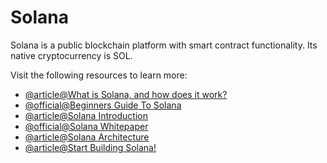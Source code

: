 # Solana

Solana is a public blockchain platform with smart contract functionality. Its native cryptocurrency is SOL.

Visit the following resources to learn more:

- [@article@What is Solana, and how does it work?](https://cointelegraph.com/news/what-is-solana-and-how-does-it-work)
- [@official@Beginners Guide To Solana](https://solana.com/news/getting-started-with-solana-development)
- [@article@Solana Introduction](https://docs.solana.com/introduction)
- [@official@Solana Whitepaper](https://solana.com/solana-whitepaper.pdf)
- [@article@Solana Architecture](https://docs.solana.com/cluster/overview)
- [@article@Start Building Solana!](https://beta.solpg.io/?utm_source=solana.com)
